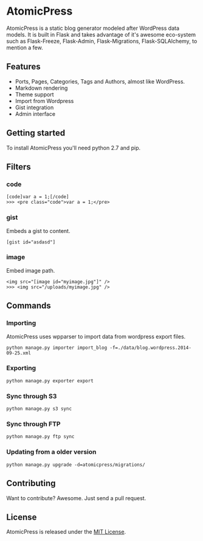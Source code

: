 # AtomicPress

AtomicPress is a static blog generator modeled after WordPress data models.
It is built in Flask and takes advantage of it's awesome eco-system such as
Flask-Freeze, Flask-Admin, Flask-Migrations, Flask-SQLAlchemy, to mention a few.


## Features

- Ports, Pages, Categories, Tags and Authors, almost like WordPress.
- Markdown rendering
- Theme support
- Import from Wordpress
- Gist integration
- Admin interface


## Getting started

To install AtomicPress you'll need python 2.7 and pip.


## Filters

### code

	[code]var a = 1;[/code]
	>>> <pre class="code">var a = 1;</pre>
	
### gist

Embeds a gist to content.

	[gist id="asdasd"]
	
### image

Embed image path.

	<img src="[image id="myimage.jpg"]" />
	>>> <img src="/uploads/myimage.jpg" />

## Commands


### Importing

AtomicPress uses wpparser to import data from wordpress export files.

    python manage.py importer import_blog -f=./data/blog.wordpress.2014-09-25.xml


### Exporting

    python manage.py exporter export
    
### Sync through S3

	python manage.py s3 sync
    
### Sync through FTP

	python manage.py ftp sync
	

### Updating from a older version

    python manage.py upgrade -d=atomicpress/migrations/



## Contributing

Want to contribute? Awesome. Just send a pull request.


## License

AtomicPress is released under the [MIT License](http://www.opensource.org/licenses/MIT).
